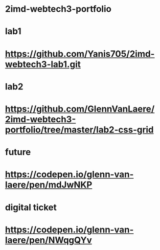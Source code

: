 # 2imd-webtech3-portfolio
# lab1
# https://github.com/Yanis705/2imd-webtech3-lab1.git

# lab2
# https://github.com/GlennVanLaere/2imd-webtech3-portfolio/tree/master/lab2-css-grid
# future
# https://codepen.io/glenn-van-laere/pen/mdJwNKP
# digital ticket
# https://codepen.io/glenn-van-laere/pen/NWqgQYv